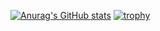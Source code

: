 
[![Anurag's GitHub stats](https://github-readme-stats.vercel.app/api?username=kasshii28)](https://github.com/anuraghazra/github-readme-stats)
[![trophy](https://github-profile-trophy.vercel.app/?username=kasshii28)](https://github.com/ryo-ma/github-profile-trophy)
